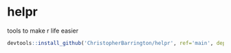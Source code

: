 # helpr

tools to make r life easier


```R
devtools::install_github('ChristopherBarrington/helpr', ref='main', dependencies=FALSE)
```
